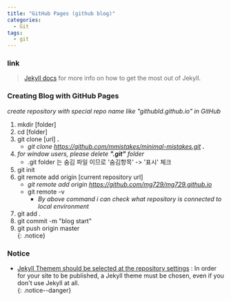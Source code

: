 ```yaml
---
title: "GitHub Pages (github blog)"
categories:
  - Git
tags:
  - git
---
```

### link
> [Jekyll docs][jekyll-docs] for more info on how to get the most out of Jekyll.  

[jekyll-docs]: https://jekyllrb.com/docs/home

### Creating Blog with GitHub Pages
 *create repository with special repo name like "githubId.github.io" in GitHub*  
 1. mkdir [folder]    
 2. cd [folder]   
 3. git clone [url] **.**   
    *  *git clone https://github.com/mmistakes/minimal-mistakes.git **.***    
 4. *for window users, please delete **".git"** folder*
    - .git folder 는 숨김 파일 이므로 '숨김항목' -> '표시' 체크   
 5. git init  
 6. git remote add origin [current repository url]  
    * *git remote add origin https://github.com/mg729/mg729.github.io*
    * git remote -v   
       * *By above command i can check what repository is connected to local environment* 
 7. git add .  
 8. git commit -m "blog start"  
 9. git push origin master  
{: .notice}

### Notice
*  [Jekyll Themem should be selected at the repository settings](https://github.community/t5/GitHub-Pages/Github-Pages-are-not-published-after-following-the-documentation/td-p/18627) : In order for your site to be published, a Jekyll theme must be chosen, even if you don't use Jekyll at all.  
{: .notice--danger}